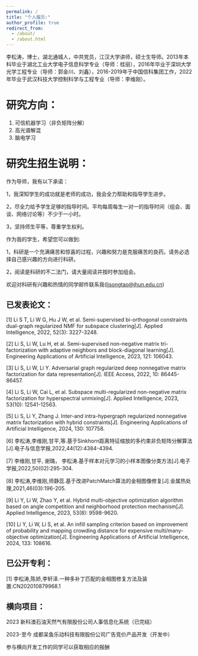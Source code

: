 ```yaml
---
permalink: /
title: "个人履历:"
author_profile: true
redirect_from: 
  - /about/
  - /about.html
---
```


李松涛，博士，湖北通城人，中共党员，江汉大学讲师，硕士生导师。2013年本科毕业于湖北工业大学电子信息科学专业（导师：桂丽），2016年毕业于深圳大学光学工程专业（导师：郭金川、刘鑫），2016-2019年于中国信科集团工作，2022年毕业于武汉科技大学控制科学与工程专业（导师：李维刚）。

研究方向：
======
1. 可信机器学习（非负矩阵分解）
2. 高光谱解混
3. 脑电学习

研究生招生说明：
======
作为导师，我有以下承诺：

1，我深知学生的成功就是老师的成功，我会全力帮助和指导学生进步。

2，尽全力给予学生足够的指导时间。平均每周每生一对一的指导时间（组会、面谈、网络讨论等）不少于一小时。

3，坚持师生平等，尊重学生权利。

作为我的学生，希望您可以做到:

1，科研是一个充满痛苦和惊喜的过程，兴趣和努力是克服痛苦的良药。请务必选择自己感兴趣的方向进行科研。

2，阅读是科研的不二法门，请大量阅读并按时参加组会。

欢迎对科研有兴趣和热情的同学邮件联系我(lisongtao@jhun.edu.cn)

已发表论文：
------

[1] Li S T, Li W G, Hu J W, et al. Semi-supervised bi-orthogonal constraints dual-graph regularized NMF for subspace clustering[J]. Applied Intelligence, 2022, 52(3): 3227-3248. 

[2] Li S, Li W, Lu H, et al. Semi-supervised non-negative matrix tri-factorization with adaptive neighbors and block-diagonal learning[J]. Engineering Applications of Artificial  Intelligence, 2023, 121: 106043. 

[3] Li S, Li W, Li Y. Adversarial graph regularized deep nonnegative matrix factorization for data representation[J]. IEEE Access, 2022, 10: 86445-86457. 

[4] Li S, Li W, Cai L, et al. Subspace multi-regularized non-negative matrix factorization for hyperspectral unmixing[J]. Applied Intelligence, 2023, 53(10): 12541-12563. 

[5] Li S, Li Y, Zhang J. Inter-and intra-hypergraph regularized nonnegative matrix factorization with hybrid constraints[J]. Engineering Applications of Artificial Intelligence, 2024, 130: 107758. 

[6] 李松涛,李维刚,甘平,等.基于Sinkhorn距离特征缩放的多约束非负矩阵分解算法[J].电子与信息学报,2022,44(12):4384-4394. 

[7] 李维刚,甘平, 谢璐， 李松涛.基于样本对元学习的小样本图像分类方法[J].电子学报,2022,50(02):295-304. 

[8] 李松涛,李维刚,师静蕊.基于改进PatchMatch算法的金相图像修复[J].金属热处理,2021,46(03):196-205. 

[9] Li Y, Li W, Zhao Y, et al. Hybrid multi-objective optimization algorithm based on angle competition and neighborhood protection mechanism[J]. Applied Intelligence, 2023, 53(8): 9598-9620. 

[10] Li Y, Li W, Li S, et al. An infill sampling criterion based on improvement of probability and mapping crowding distance for expensive multi/many-objective optimization[J]. Engineering Applications of Artificial Intelligence, 2024, 133: 108616. 

已公开专利：
------
[1] 李松涛,陈娇,李轩泽.一种多补丁匹配的金相图修复方法及装置:CN202010879968.1

横向项目：
------
2023       新科澳石油天然气有限股份公司人事信息化系统（已完结） 

2023-至今  成都呆鱼乐动科技有限股份公司广告竞价产品开发（开发中） 

参与横向开发工作的同学可以获取相应的报酬


